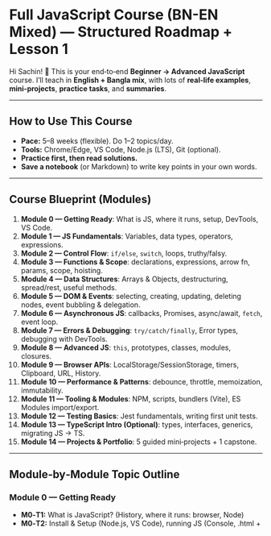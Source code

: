 # Full JavaScript Course (BN-EN Mixed) — Structured Roadmap + Lesson 1

Hi Sachin! 👋 This is your end‑to‑end **Beginner → Advanced JavaScript** course. I’ll teach in **English + Bangla mix**, with lots of **real‑life examples**, **mini‑projects**, **practice tasks**, and **summaries**.

---

## How to Use This Course

* **Pace:** 5–8 weeks (flexible). Do 1–2 topics/day.
* **Tools:** Chrome/Edge, VS Code, Node.js (LTS), Git (optional).
* **Practice first, then read solutions.**
* **Save a notebook** (or Markdown) to write key points in your own words.

---

## Course Blueprint (Modules)

1. **Module 0 — Getting Ready**: What is JS, where it runs, setup, DevTools, VS Code.
2. **Module 1 — JS Fundamentals**: Variables, data types, operators, expressions.
3. **Module 2 — Control Flow**: `if/else`, `switch`, loops, truthy/falsy.
4. **Module 3 — Functions & Scope**: declarations, expressions, arrow fn, params, scope, hoisting.
5. **Module 4 — Data Structures**: Arrays & Objects, destructuring, spread/rest, useful methods.
6. **Module 5 — DOM & Events**: selecting, creating, updating, deleting nodes, event bubbling & delegation.
7. **Module 6 — Asynchronous JS**: callbacks, Promises, async/await, `fetch`, event loop.
8. **Module 7 — Errors & Debugging**: `try/catch/finally`, Error types, debugging with DevTools.
9. **Module 8 — Advanced JS**: `this`, prototypes, classes, modules, closures.
10. **Module 9 — Browser APIs**: LocalStorage/SessionStorage, timers, Clipboard, URL, History.
11. **Module 10 — Performance & Patterns**: debounce, throttle, memoization, immutability.
12. **Module 11 — Tooling & Modules**: NPM, scripts, bundlers (Vite), ES Modules import/export.
13. **Module 12 — Testing Basics**: Jest fundamentals, writing first unit tests.
14. **Module 13 — TypeScript Intro (Optional)**: types, interfaces, generics, migrating JS → TS.
15. **Module 14 — Projects & Portfolio**: 5 guided mini‑projects + 1 capstone.

---

## Module‑by‑Module Topic Outline

### Module 0 — Getting Ready

* **M0‑T1:** What is JavaScript? (History, where it runs: browser, Node)
* **M0‑T2:** Install & Setup (Node.js, VS Code), running JS (Console, .html + <script>, Node CLI)
* **M0‑T3:** Chrome DevTools (Console, Sources, breakpoints)
* **Mini‑Project:** "Hello, Dashboard" — show time & greeting in a web page.

### Module 1 — JS Fundamentals

* **M1‑T1:** Variables: `var`, `let`, `const` (scope & reassign)
* **M1‑T2:** Data types: primitive vs reference, `typeof`, `BigInt`, `Symbol`
* **M1‑T3:** Operators: arithmetic, comparison, logical, nullish `??`, optional chaining `?.`
* **M1‑T4:** Type conversion vs coercion
* **Mini‑Project:** "Bill Splitter" (যেমন restaurant bill divide করা)

### Module 2 — Control Flow

* **M2‑T1:** `if/else`, `switch`
* **M2‑T2:** Loops: `for`, `while`, `do…while`, `for…of`, `for…in`
* **M2‑T3:** Truthy/falsy, short‑circuiting
* **Mini‑Project:** "Grade Calculator" + "Guess the Number"

### Module 3 — Functions & Scope

* **M3‑T1:** Declarations vs expressions, arrow functions
* **M3‑T2:** Parameters, default, rest/spread
* **M3‑T3:** Scope: global, function, block; hoisting
* **M3‑T4:** Closures (real use cases: private state)
* **Mini‑Project:** "Discount Engine" (coupon apply logic)

### Module 4 — Data Structures

* **M4‑T1:** Arrays: CRUD, methods (`map`, `filter`, `reduce`, `find`, `some`, `every`)
* **M4‑T2:** Objects: literals, nested, `Object.keys/values/entries`
* **M4‑T3:** Destructuring, spread/rest patterns
* **Mini‑Project:** "Expense Tracker (Local)"

### Module 5 — DOM & Events

* **M5‑T1:** Select & manipulate (`getElementById`, `querySelector`, `textContent`, `innerText`, `innerHTML`)
* **M5‑T2:** Create/insert/remove nodes
* **M5‑T3:** Events, bubbling, delegation; `preventDefault` vs `stopPropagation`
* **Mini‑Project:** "Todo App" with delegation

### Module 6 — Asynchronous JS

* **M6‑T1:** Callbacks → Promises
* **M6‑T2:** `async/await`, error handling with `try/catch`
* **M6‑T3:** `fetch` API; JSON; handling loading & errors
* **Mini‑Project:** "Weather by City" (Open API)

### Module 7 — Errors & Debugging

* **M7‑T1:** Error types & messages
* **M7‑T2:** `try/catch/finally`, `throw`
* **M7‑T3:** Debugging in DevTools, breakpoints, watch
* **Mini‑Project:** Fix 5 buggy snippets

### Module 8 — Advanced JS

* **M8‑T1:** `this` binding rules (default, implicit, explicit, `new`)
* **M8‑T2:** Prototypes & inheritance
* **M8‑T3:** ES6 Classes (syntax sugar over prototypes)
* **M8‑T4:** Modules (ESM), import/export
* **M8‑T5:** Deep dive Closures (memoization, once‑functions)
* **Mini‑Project:** "Cart System" with classes & modules

### Module 9 — Browser APIs

* **M9‑T1:** Storage: LocalStorage & SessionStorage
* **M9‑T2:** Timers: `setTimeout`, `setInterval`
* **M9‑T3:** Clipboard API, URLSearchParams, History API (SPA basics)
* **Mini‑Project:** "Notes App" (autosave to LocalStorage)

### Module 10 — Performance & Patterns

* **M10‑T1:** Debounce & Throttle (search box, scroll events)
* **M10‑T2:** Immutability, pure functions, referential transparency (why it matters)
* **M10‑T3:** Memoization (cache results)
* **Mini‑Project:** "Live Search" with debounce/throttle

### Module 11 — Tooling & Modules

* **M11‑T1:** NPM & scripts, `package.json`
* **M11‑T2:** Vite bundler basics (dev server, build)
* **M11‑T3:** Environment variables, importing assets
* **Mini‑Project:** "Single‑Page App skeleton" with Vite

### Module 12 — Testing Basics

* **M12‑T1:** What/why of testing
* **M12‑T2:** Jest setup, first unit tests
* **M12‑T3:** Testing async code
* **Mini‑Project:** Test the Discount Engine

### Module 13 — TypeScript Intro (Optional)

* **M13‑T1:** Types, interfaces
* **M13‑T2:** Functions & generics
* **M13‑T3:** Migrate small JS file → TS
* **Mini‑Project:** Strongly‑typed Expense Tracker logic

### Module 14 — Projects & Portfolio

* **Pick any 3–4:**

  * Todo App (with filters, persistence)
  * Weather App (API + loading states)
  * Expense Tracker (charts optional)
  * Quiz App (timer + score)
  * Movie/Book Finder (search + debounce)
  * E‑commerce Cart (class + module)
  * Capstone: "Service Marketplace Mini" (listings, favorites, cart)

---

# Start of the Course

## Module 0 — Getting Ready

### M0‑T1: What is JavaScript? Where does it run?

**English:** JavaScript is a high‑level, dynamic programming language that runs primarily in the **browser** to make web pages interactive. It also runs on **servers** via **Node.js**.
**Bangla:** JavaScript হল একটা high‑level ভাষা যেটা মূলত **browser‑এ** চলে web page কে **interactive** করতে। আবার **Node.js** দিয়ে **server‑এ** ও চলে।

**Where JS runs (Real‑life):**

* **Browser:** Buttons click করলে action, form validation, modal open, animation, SPA routing.
* **Server (Node):** API বানানো, authentication, database কাজ, payment webhook (e.g., bKash/Nagad integrations via server).
* **Tools:** Build tools, CLIs, desktop apps (Electron), mobile (React Native).

**Try quickly (no setup):**

1. Open any page → press **F12** → **Console** → type: `2 + 3` → Enter.
2. Type: `console.log('Hello Sachin!')` → Enter.

**Hello World (3 ways):**

```html
<!-- Way 1: Console only -->
<script>
  console.log('Hello, World!');
</script>

<!-- Way 2: Alert popup -->
<script>
  alert('Hello from JS!');
</script>

<!-- Way 3: Write into the page -->
<div id="greet"></div>
<script>
  document.getElementById('greet').textContent = 'Hello, Sachin! 👋';
</script>
```

**Summary (EN + BN):**

* JS runs in **browsers** & **servers (Node)** — web interactivity + backend power.
* Console‑এ quick test করা যায়; `<script>` দিয়ে HTML‑এ add করা যায়।

**Practice:**

* Open Console → print your name, current year, and `5 * 7`.
* Create a simple `.html` file with a `<h1>` and a script that changes its text.

---

### M0‑T2: Install & Setup

**Install:**

* **Node.js (LTS)** → gives `node` & `npm`
* **VS Code** → Editor + extensions (ESLint, Prettier)

**Run JS 3 ways:**

1. **Node CLI:** Create `hello.js` → `console.log('Hi!')` → run `node hello.js`.
2. **In Browser:** `<script>` tag in `.html`.
3. **DevTools Console:** Quick experiments.

**VS Code Tips:**

* Terminal: `` Ctrl+` ``
* Format: Prettier
* Emmet shortcuts in HTML

**Summary:** Setup gives you a **fast feedback loop** to learn quicker.

**Practice:**

* Make a folder `js-playground`, add `index.html` + `main.js`, link with `<script src="main.js"></script>`.

---

### M0‑T3: DevTools Crash Course

**Console API:** `console.log`, `console.table`, `console.error`, `console.time`

**Breakpoints:**

* Open **Sources** → click line number to add breakpoint → refresh page → step over/into.

**Practice:** Add `debugger;` in your code and reload.

**Summary:** DevTools lets you **inspect, pause, and watch** variables to find bugs faster.

---

## Module 1 — JS Fundamentals

### M1‑T1: Variables — `var`, `let`, `const`

**Concept:**

* `let` → block‑scoped, reassignable (use most)
* `const` → block‑scoped, **not reassignable** reference (but object/array contents can change)
* `var` → function‑scoped, hoisted (avoid mostly)

**Bangla Note:**

* `let` ও `const` block scope মানে `{ ... }` এর মধ্যে সীমাবদ্ধ।
* `const` মানে variable reference change করা যাবে না, কিন্তু object/array **ভিতরে data** change করা যাবে।

**Real‑life Example — Mobile Top‑up Tracker:**

```js
let balance = 200;        // টাকা আছে
const operator = 'GP';    // operator fix
balance -= 50;            // 50 taka top-up
console.log(balance);     // 150
// operator = 'Robi'; // ❌ TypeError: Assignment to constant variable
```

**Pitfall:**

```js
var x = 1;
if (true) {
  var x = 2;   // same function scope → overwrites outer x
}
console.log(x); // 2

let y = 1;
if (true) {
  let y = 2;   // block scope → inner y only
}
console.log(y); // 1
```

**Practice:**

* Use `const` for constants (e.g., `TAX_RATE`), `let` for changing values (e.g., `total`).

**Summary:** Prefer `let`/`const`; understand scope differences.

---

### M1‑T2: Data Types — Primitive vs Reference

**Primitives:** `string`, `number`, `boolean`, `undefined`, `null`, `symbol`, `bigint`
**Reference:** `object` (arrays, functions, dates, etc.)

**Type checks:**

```js
typeof 'Hi'        // 'string'
typeof 42          // 'number'
typeof null        // 'object'  // historical quirk
typeof []          // 'object'
Array.isArray([])  // true
```

**Real‑life — Bill Splitter:**

```js
const amount = 980;
const people = 4;
const perHead = amount / people; // 245
console.log(`Each pays ${perHead}`);
```

**Reference copy caution:**

```js
const a = { city: 'Dhaka' };
const b = a;       // same reference
b.city = 'Chittagong';
console.log(a.city); // 'Chittagong'

const c = { ...a }; // shallow copy
```

**Summary:** Know primitives vs references, and how copying works.

---

### M1‑T3: Operators (incl. `?.` and `??`)

```js
// Arithmetic & comparison
2 ** 3 === 8;    // power
10 % 3 === 1;    // remainder

// Logical & short-circuit
const loggedIn = true;
const username = loggedIn && 'Sachin'; // 'Sachin'

// Optional chaining
const user = { profile: { name: 'Sachin' } };
console.log(user?.profile?.name); // 'Sachin'
console.log(user?.address?.city); // undefined (no crash)

// Nullish coalescing
const input = 0;
const safe = input ?? 100; // 0 (because nullish only checks null/undefined)
```

**Summary:** Use `?.` to avoid crashes, `??` to set defaults only for null/undefined.

---

### M1‑T4: Conversion vs Coercion

```js
Number('42')   // 42 (conversion)
+'42'          // 42 (coercion)
'5' + 2        // '52' (string concat)
'5' - 2        // 3   (number coercion)
Boolean('')    // false
Boolean('0')   // true
```

**Real‑life — Offer Price Calculator:**

```js
function finalPrice(priceInput, coupon) {
  const price = Number(priceInput);
  const discount = coupon === 'NEW10' ? 0.10 : 0;
  return price - price * discount;
}
console.log(finalPrice('500', 'NEW10')); // 450
```

**Summary:** Be explicit with `Number()`, `String()`, `Boolean()` to avoid bugs.

---

## What’s Next

Next we’ll do **Module 2 — Control Flow** (conditions & loops) with real‑life tasks like **fine calculator**, **OTP attempt limiter**, and **bus seat allocation loop**.

**If you want a specific pace** (e.g., 2 topics/day) or extra Bangla explainers, tell me and I’ll adapt.
